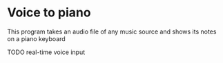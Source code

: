 # Voice to piano
This program takes an audio file of any music source and shows its notes on a piano keyboard


TODO real-time voice input

